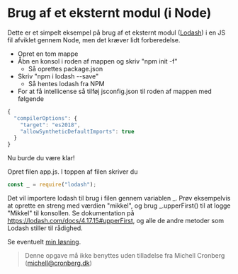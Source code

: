 # Brug af et eksternt modul (i Node)

Dette er et simpelt eksempel på brug af et eksternt modul ([Lodash](https://lodash.com)) i en JS fil afviklet gennem Node, men det kræver lidt forberedelse.

- Opret en tom mappe
- Åbn en konsol i roden af mappen og skriv "npm init -f"
  - Så oprettes package.json
- Skriv "npm i lodash --save"
  - Så hentes lodash fra NPM
- For at få intellicense så tilføj jsconfig.json til roden af mappen med følgende

```javascript
{
  "compilerOptions": {
    "target": "es2018",
    "allowSyntheticDefaultImports": true
  }
}
```

Nu burde du være klar!

Opret filen app.js. I toppen af filen skriver du

```javascript
const _ = require("lodash");
```

Det vil importere lodash til brug i filen gennem variablen _. Prøv eksempelvis at oprette en streng med værdien "mikkel", og brug _.upperFirst() til at logge "Mikkel" til konsollen. Se dokumentation på https://lodash.com/docs/4.17.15#upperFirst, og alle de andre metoder som Lodash stiller til rådighed.

Se eventuelt [min løsning](../app.js).

> Denne opgave må ikke benyttes uden tilladelse fra Michell Cronberg (michell@cronberg.dk)
